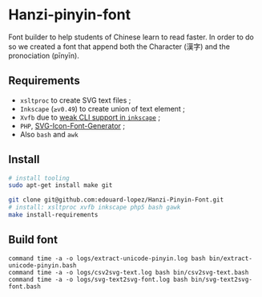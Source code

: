 # Hanzi-pinyin-font

Font builder to help students of Chinese learn to read faster. In order to do so we created a font that append both the Character (漢字) and the pronociation (pīnyīn).

## Requirements

* `xsltproc` to create SVG text files ;
* `Inkscape` (`≥v0.49`) to create union of text element ;
* `Xvfb` due to [weak CLI support in `inkscape`](http://stackoverflow.com/questions/18630229/how-to-save-svg-file-with-inkscape-cli) ;
* `PHP`, [SVG-Icon-Font-Generator](https://github.com/madeyourday/SVG-Icon-Font-Generator) ;
* Also `bash` and `awk`

## Install

```bash
# install tooling
sudo apt-get install make git
```

```bash
git clone git@github.com:edouard-lopez/Hanzi-Pinyin-Font.git
# install: xsltproc xvfb inkscape php5 bash gawk
make install-requirements
```

## Build font

    command time -a -o logs/extract-unicode-pinyin.log bash bin/extract-unicode-pinyin.bash
    command time -a -o logs/csv2svg-text.log bash bin/csv2svg-text.bash
    command time -a -o logs/svg-text2svg-font.log bash bin/svg-text2svg-font.bash


